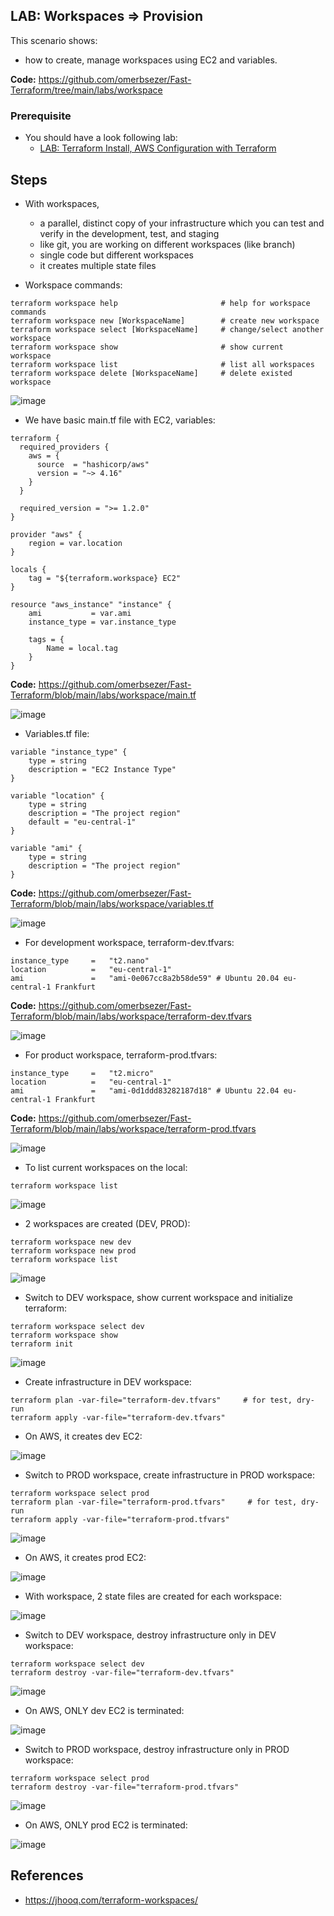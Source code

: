 ## LAB: Workspaces => Provision

This scenario shows:
- how to create, manage workspaces using EC2 and variables.

**Code:**  https://github.com/omerbsezer/Fast-Terraform/tree/main/labs/workspace

### Prerequisite

- You should have a look following lab: 
  - [LAB: Terraform Install, AWS Configuration with Terraform](https://github.com/omerbsezer/Fast-Terraform/blob/main/Terraform-Install-AWS-Configuration.md)

## Steps

- With workspaces,
  - a parallel, distinct copy of your infrastructure which you can test and verify in the development, test, and staging 
  - like git, you are working on different workspaces (like branch)
  - single code but different workspaces
  - it creates multiple state files

- Workspace commands:

``` 
terraform workspace help                       # help for workspace commands
terraform workspace new [WorkspaceName]        # create new workspace
terraform workspace select [WorkspaceName]     # change/select another workspace
terraform workspace show                       # show current workspace
terraform workspace list                       # list all workspaces
terraform workspace delete [WorkspaceName]     # delete existed workspace
``` 

![image](https://user-images.githubusercontent.com/10358317/229855095-05b608f7-04aa-4603-9516-600d0c692d01.png)

- We have basic main.tf file with EC2, variables:

``` 
terraform {
  required_providers {
    aws = {
      source  = "hashicorp/aws"
      version = "~> 4.16"
    }
  }

  required_version = ">= 1.2.0"
}

provider "aws" {
	region = var.location
}

locals {
    tag = "${terraform.workspace} EC2"
}

resource "aws_instance" "instance" {
	ami           = var.ami
	instance_type = var.instance_type

	tags = {
		Name = local.tag
	}
}
``` 

**Code:**  https://github.com/omerbsezer/Fast-Terraform/blob/main/labs/workspace/main.tf

![image](https://user-images.githubusercontent.com/10358317/230614196-cd007efe-388e-408b-a92e-bb064e07e0ab.png)

- Variables.tf file:

```
variable "instance_type" {
    type = string
    description = "EC2 Instance Type"
}

variable "location" {
    type = string
    description = "The project region"
    default = "eu-central-1"
}

variable "ami" {
    type = string
    description = "The project region"
}
```

**Code:**  https://github.com/omerbsezer/Fast-Terraform/blob/main/labs/workspace/variables.tf

![image](https://user-images.githubusercontent.com/10358317/230614240-504aaebd-00a5-4d85-8ecd-73df9a9a2254.png)

- For development workspace, terraform-dev.tfvars:

```
instance_type     =   "t2.nano"
location          =   "eu-central-1"
ami               =   "ami-0e067cc8a2b58de59" # Ubuntu 20.04 eu-central-1 Frankfurt
```

**Code:**  https://github.com/omerbsezer/Fast-Terraform/blob/main/labs/workspace/terraform-dev.tfvars

![image](https://user-images.githubusercontent.com/10358317/230614271-f5c5ccde-3d29-40ae-845f-5260060e2a5c.png)


- For product workspace, terraform-prod.tfvars:

```
instance_type     =   "t2.micro"
location          =   "eu-central-1"
ami               =   "ami-0d1ddd83282187d18" # Ubuntu 22.04 eu-central-1 Frankfurt
```

**Code:**  https://github.com/omerbsezer/Fast-Terraform/blob/main/labs/workspace/terraform-prod.tfvars

![image](https://user-images.githubusercontent.com/10358317/230614321-0f2ba768-cc0d-44f6-b68f-8a5c94ccb976.png)

- To list current workspaces on the local:

```
terraform workspace list
```

![image](https://user-images.githubusercontent.com/10358317/230609965-a282fba2-d318-4a24-b189-c928abdbd2cf.png)

- 2 workspaces are created (DEV, PROD):

```
terraform workspace new dev
terraform workspace new prod
terraform workspace list
```

![image](https://user-images.githubusercontent.com/10358317/230610099-3b8e3d91-e0a9-4a4e-bb25-8a8e15a489b5.png)

- Switch to DEV workspace, show current workspace and initialize terraform:

```
terraform workspace select dev
terraform workspace show
terraform init
```

![image](https://user-images.githubusercontent.com/10358317/230610877-e76ed796-6e38-4493-89d7-2dbdbd43457f.png)

- Create infrastructure in DEV workspace: 

```
terraform plan -var-file="terraform-dev.tfvars"     # for test, dry-run
terraform apply -var-file="terraform-dev.tfvars"
```

- On AWS, it creates dev EC2:

![image](https://user-images.githubusercontent.com/10358317/230612063-b66afd1e-749a-41fe-b899-c68933ad4aa8.png)


- Switch to PROD workspace, create infrastructure in PROD workspace: 

```
terraform workspace select prod
terraform plan -var-file="terraform-prod.tfvars"     # for test, dry-run
terraform apply -var-file="terraform-prod.tfvars"
```

![image](https://user-images.githubusercontent.com/10358317/230612548-c8b79323-7f28-43c2-adc7-c7874ad3ed90.png)

- On AWS, it creates prod EC2:

![image](https://user-images.githubusercontent.com/10358317/230612752-565fdef3-7f89-496c-b108-03d6d38008ef.png)

- With workspace, 2 state files are created for each workspace:

![image](https://user-images.githubusercontent.com/10358317/230612889-dcd95404-3b0c-4b35-a3e4-a7844ca54a86.png)


- Switch to DEV workspace, destroy infrastructure only in DEV workspace: 

```
terraform workspace select dev
terraform destroy -var-file="terraform-dev.tfvars"  
```

![image](https://user-images.githubusercontent.com/10358317/230613305-4bfe6f81-e1bb-41c6-88cd-3ba9a37ee519.png)

- On AWS, ONLY dev EC2 is terminated:

![image](https://user-images.githubusercontent.com/10358317/230613441-3e52a33d-6721-47bf-a72e-1b28e524aac9.png)


- Switch to PROD workspace, destroy infrastructure only in PROD workspace: 

```
terraform workspace select prod
terraform destroy -var-file="terraform-prod.tfvars"  
```

![image](https://user-images.githubusercontent.com/10358317/230613867-c347eb16-6f5d-452c-85cf-4e54d3dfc89f.png)

- On AWS, ONLY prod EC2 is terminated:

![image](https://user-images.githubusercontent.com/10358317/230613937-92d8ec9c-ffd2-48f7-9cbd-be6ca11500b5.png)


## References
- https://jhooq.com/terraform-workspaces/




